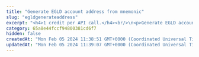 ```yaml
---
title: "Generate EGLD account address from mnemonic"
slug: "egldgenerateaddress"
excerpt: "<h4>1 credit per API call.</h4><br/>\n<p>Generate EGLD account deposit address from mnemonic phrase. Deposit address is generated for the specific\nindex - each mnemonic phrase can generate up to 2^31 addresses starting from index 0 until 2^31.</p>"
category: 65a8e44fccf94800381cd6f7
hidden: false
createdAt: "Mon Feb 05 2024 11:38:51 GMT+0000 (Coordinated Universal Time)"
updatedAt: "Mon Feb 05 2024 11:39:07 GMT+0000 (Coordinated Universal Time)"
---
```

